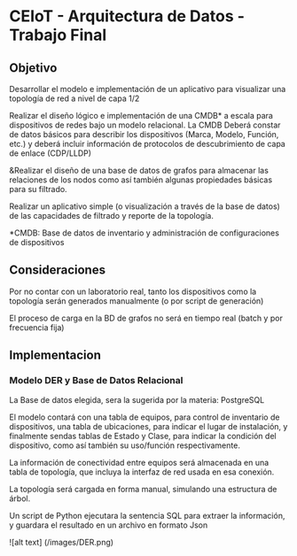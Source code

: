 # CEIoT - Arquitectura de Datos - Trabajo Final

## Objetivo

<p>Desarrollar el modelo e implementación de un aplicativo para visualizar una topología de red a nivel de capa 1/2 </p>
<p>Realizar el diseño lógico e implementación de una CMDB* a escala para dispositivos de redes bajo un modelo relacional. La CMDB Deberá constar de datos básicos para describir los dispositivos (Marca, Modelo, Función, etc.) y deberá incluir información de protocolos de descubrimiento de capa de enlace (CDP/LLDP) </p>
<p>&Realizar el diseño de una base de datos de grafos para almacenar las relaciones de los nodos como así también algunas propiedades básicas para su filtrado.</p>
<p>Realizar un aplicativo simple (o visualización a través de la base de datos) de las capacidades de filtrado y reporte de la topología.</p>
<p>*CMDB: Base de datos de inventario y administración de configuraciones de dispositivos </p>

## Consideraciones

<p>Por no contar con un laboratorio real, tanto los dispositivos como la topología serán generados manualmente (o por script de generación)</p>
<p>El proceso de carga en la BD de grafos no será en tiempo real (batch y por frecuencia fija)</p>

## Implementacion

### Modelo DER y Base de Datos Relacional

<p> La Base de datos elegida, sera la sugerida por la materia: PostgreSQL </p>
<p>El modelo contará con una tabla de equipos, para control de inventario de dispositivos, una tabla de ubicaciones, para indicar el lugar de instalación, y finalmente sendas tablas de Estado y Clase, para indicar la condición del dispositivo, como así también su uso/función respectivamente. </p>
<p>La información de conectividad entre equipos será almacenada en una tabla de topología, que incluya la interfaz de red usada en esa conexión.</p>

<p>La topología será cargada en forma manual, simulando una estructura de árbol.</p>
<p>Un script de Python ejecutara la sentencia SQL para extraer la información, y guardara el resultado en un archivo en formato Json</p>

![alt text] (/images/DER.png)
